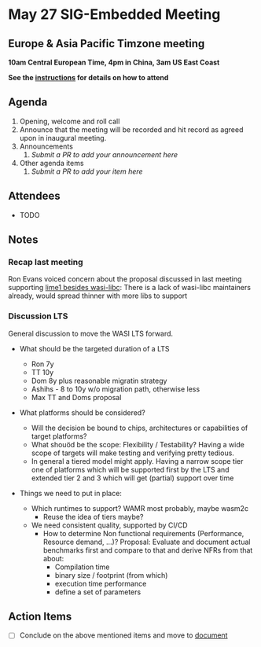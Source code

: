 # May 27 SIG-Embedded Meeting

## Europe & Asia Pacific Timzone meeting

**10am Central European Time, 4pm in China, 3am US East Coast**

**See the [instructions](../README.md) for details on how to attend**

## Agenda

1. Opening, welcome and roll call
1. Announce that the meeting will be recorded and hit record as agreed upon in inaugural meeting.
1. Announcements
    1. _Submit a PR to add your announcement here_
1. Other agenda items
    1. _Submit a PR to add your item here_

## Attendees

* TODO

## Notes

### Recap last meeting

Ron Evans voiced concern about the proposal discussed in last meeting supporting [lime1 besides wasi-libc](./05-13-Meeting-notes.md#agenda): There is a lack of wasi-libc maintainers already, would spread thinner with more libs to support

### Discussion LTS

General discussion to move the WASI LTS forward.

* What should be the targeted duration of a LTS
  * Ron 7y
  * TT 10y
  * Dom 8y plus reasonable migratin strategy
  * Ashihs - 8 to 10y w/o migration path, otherwise less
  * Max TT and Doms proposal

* What platforms should be considered?
  * Will the decision be bound to chips, architectures or capabilities of target platforms?
  * What shouöd be the scope: Flexibility / Testability? Having a wide scope of targets will make testing and verifying pretty tedious.
  * In general a tiered model might apply. Having a narrow scope tier one of platforms which will be supported first by the LTS and extended tier 2 and 3 which will get (partial) support over time

* Things we need to put in place:
  * Which runtimes to support? WAMR most probably, maybe wasm2c
    * Reuse the idea of tiers maybe?
  * We need consistent quality, supported by CI/CD
    * How to determine Non functional requirements (Performance, Resource demand, ...)? Proposal: Evaluate and document actual benchmarks first and compare to that and derive NFRs from that about:
      * Compilation time
      * binary size / footprint (from which)
      * execution time performance
      * define a set of parameters

## Action Items

* [ ] Conclude on the above mentioned items and move to [document](https://docs.google.com/document/d/1FYaR_pBfO4QlHLVqxw597JCqyp6AhZm7vGd9OsD6Ocs/edit?tab=t.0)
